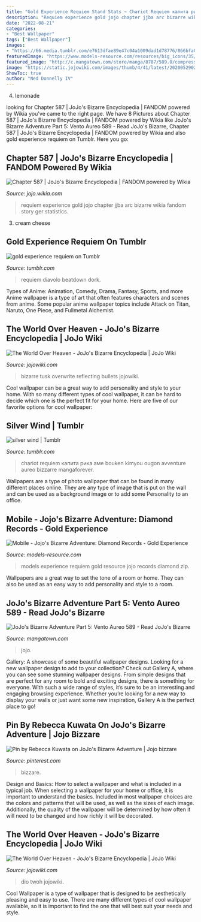 ```yaml
---
title: "Gold Experience Requiem Stand Stats ~ Chariot Requiem капита рика аме Bouken Kimyou Ougon Avventure Aureo Bizzarre Mangaforever"
description: "Requiem experience gold jojo chapter jjba arc bizarre wikia fandom story ger statistics"
date: "2022-08-21"
categories:
- "Best Wallpaper"
tags: ["Best Wallpaper"]
images:
- "https://66.media.tumblr.com/e7613dfae89e47c04a1009dad1d78776/866bfa0d5f98c831-de/s640x960/2600bbfaefad6f68f15f3a112047d76081a7504f.jpg"
featuredImage: "https://www.models-resource.com/resources/big_icons/35/34737.png"
featured_image: "http://c.mangatown.com/store/manga/8787/589.0/compressed/l001.jpg"
image: "https://static.jojowiki.com/images/thumb/4/41/latest/20200529022714/DIO_and_TWOH.png/892px-DIO_and_TWOH.png"
ShowToc: true
author: "Ned Donnelly IV"
---
```



4. lemonade 

	

		
looking for Chapter 587 | JoJo&#039;s Bizarre Encyclopedia | FANDOM powered by Wikia you've came to the right page. We have 8 Pictures about Chapter 587 | JoJo&#039;s Bizarre Encyclopedia | FANDOM powered by Wikia like JoJo&#039;s Bizarre Adventure Part 5: Vento Aureo 589 - Read JoJo&#039;s Bizarre, Chapter 587 | JoJo&#039;s Bizarre Encyclopedia | FANDOM powered by Wikia and also gold experience requiem on Tumblr. Here you go:
		
    
## Chapter 587 | JoJo&#039;s Bizarre Encyclopedia | FANDOM Powered By Wikia

<img loading=lazy src="https://vignette1.wikia.nocookie.net/jjba/images/4/4d/Chapter_587.jpg/revision/latest?cb=20140816072345" onerror="this.onerror=null;this.src='https://tse2.mm.bing.net/th?id=OIP.B7uzhuXQ0WDtRwUAtJ-nCQHaLZ&amp;pid=15.1';" alt="Chapter 587 | JoJo&#039;s Bizarre Encyclopedia | FANDOM powered by Wikia">

_Source: jojo.wikia.com_

>requiem experience gold jojo chapter jjba arc bizarre wikia fandom story ger statistics. 

	

3. cream cheese 

    
## Gold Experience Requiem On Tumblr

<img loading=lazy src="https://66.media.tumblr.com/e7613dfae89e47c04a1009dad1d78776/866bfa0d5f98c831-de/s640x960/2600bbfaefad6f68f15f3a112047d76081a7504f.jpg" onerror="this.onerror=null;this.src='https://tse1.mm.bing.net/th?id=OIP.Oyw82XdflGYT7KYMmGNrNAHaI6&amp;pid=15.1';" alt="gold experience requiem on Tumblr">

_Source: tumblr.com_

>requiem diavolo beatdown dork. 

	

Types of Anime: Animation, Comedy, Drama, Fantasy, Sports, and more
Anime wallpaper is a type of art that often features characters and scenes from anime. Some popular anime wallpaper topics include Attack on Titan, Naruto, One Piece, and Fullmetal Alchemist.

    
## The World Over Heaven - JoJo&#039;s Bizarre Encyclopedia | JoJo Wiki

<img loading=lazy src="https://static.jojowiki.com/images/thumb/1/15/latest/20200528235417/The_World_Over_Heaven_Reflecting_TUSK_ACT_4&#039;s_Bullets.png/670px-The_World_Over_Heaven_Reflecting_TUSK_ACT_4&#039;s_Bullets.png" onerror="this.onerror=null;this.src='https://tse1.mm.bing.net/th?id=OIP.A4HpV-NjBkOXb8sYtkd-5gHaDv&amp;pid=15.1';" alt="The World Over Heaven - JoJo&#039;s Bizarre Encyclopedia | JoJo Wiki">

_Source: jojowiki.com_

>bizarre tusk overwrite reflecting bullets jojowiki. 

	

Cool wallpaper can be a great way to add personality and style to your home. With so many different types of cool wallpaper, it can be hard to decide which one is the perfect fit for your home. Here are five of our favorite options for cool wallpaper: 

    
## Silver Wind | Tumblr

<img loading=lazy src="https://66.media.tumblr.com/acc927825a8d4fab6c723a593b75a963/tumblr_puxpsqRX6T1tqvsfso2_500.jpg" onerror="this.onerror=null;this.src='https://tse1.mm.bing.net/th?id=OIP.MnnkWl6FrycARPi9O1ftVgHaEV&amp;pid=15.1';" alt="silver wind | Tumblr">

_Source: tumblr.com_

>chariot requiem капита рика аме bouken kimyou ougon avventure aureo bizzarre mangaforever. 

	



Wallpapers are a type of photo wallpaper that can be found in many different places online. They are any type of image that is put on the wall and can be used as a background image or to add some Personality to an office.

    
## Mobile - Jojo&#039;s Bizarre Adventure: Diamond Records - Gold Experience

<img loading=lazy src="https://www.models-resource.com/resources/big_icons/35/34737.png" onerror="this.onerror=null;this.src='https://tse3.mm.bing.net/th?id=OIP.uKP0fLfX_iFlWr1SHrpXmwHaGa&amp;pid=15.1';" alt="Mobile - Jojo&#039;s Bizarre Adventure: Diamond Records - Gold Experience">

_Source: models-resource.com_

>models experience requiem gold resource jojo records diamond zip. 

	

Wallpapers are a great way to set the tone of a room or home. They can also be used as an easy way to add personality and style to a room.

    
## JoJo&#039;s Bizarre Adventure Part 5: Vento Aureo 589 - Read JoJo&#039;s Bizarre

<img loading=lazy src="http://c.mangatown.com/store/manga/8787/589.0/compressed/l001.jpg" onerror="this.onerror=null;this.src='https://tse4.mm.bing.net/th?id=OIP.UAZZBWzbZbxwjQM7J2r3xQHaFs&amp;pid=15.1';" alt="JoJo&#039;s Bizarre Adventure Part 5: Vento Aureo 589 - Read JoJo&#039;s Bizarre">

_Source: mangatown.com_

>jojo. 

	

Gallery: A showcase of some beautiful wallpaper designs.
Looking for a new wallpaper design to add to your collection? Check out Gallery A, where you can see some stunning wallpaper designs. From simple designs that are perfect for any room to bold and exciting designs, there is something for everyone. With such a wide range of styles, it’s sure to be an interesting and engaging browsing experience. Whether you’re looking for a new way to display your walls or just want some new inspiration, Gallery A is the perfect place to go!





	
	
    
## Pin By Rebecca Kuwata On JoJo&#039;s Bizarre Adventure | Jojo Bizzare

<img loading=lazy src="https://i.pinimg.com/736x/83/6b/05/836b059a516f85f047d6575089165d6f.jpg" onerror="this.onerror=null;this.src='https://tse1.mm.bing.net/th?id=OIP.L5DVOQsSEKpwWxS9DLWoiAHaEK&amp;pid=15.1';" alt="Pin by Rebecca Kuwata on JoJo&#039;s Bizarre Adventure | Jojo bizzare">

_Source: pinterest.com_

>bizzare. 

	

Design and Basics: How to select a wallpaper and what is included in a typical job.
When selecting a wallpaper for your home or office, it is important to understand the basics. Included in most wallpaper choices are the colors and patterns that will be used, as well as the sizes of each image. Additionally, the quality of the wallpaper will be determined by how often it will need to be changed and how richly it will be decorated.

    
## The World Over Heaven - JoJo&#039;s Bizarre Encyclopedia | JoJo Wiki

<img loading=lazy src="https://static.jojowiki.com/images/thumb/4/41/latest/20200529022714/DIO_and_TWOH.png/892px-DIO_and_TWOH.png" onerror="this.onerror=null;this.src='https://tse1.mm.bing.net/th?id=OIP.3hBvTUrQDbPTX1F6lXvy5QHaDv&amp;pid=15.1';" alt="The World Over Heaven - JoJo&#039;s Bizarre Encyclopedia | JoJo Wiki">

_Source: jojowiki.com_

>dio twoh jojowiki. 

	

Cool Wallpaper is a type of wallpaper that is designed to be aesthetically pleasing and easy to use. There are many different types of cool wallpaper available, so it is important to find the one that will best suit your needs and style.

